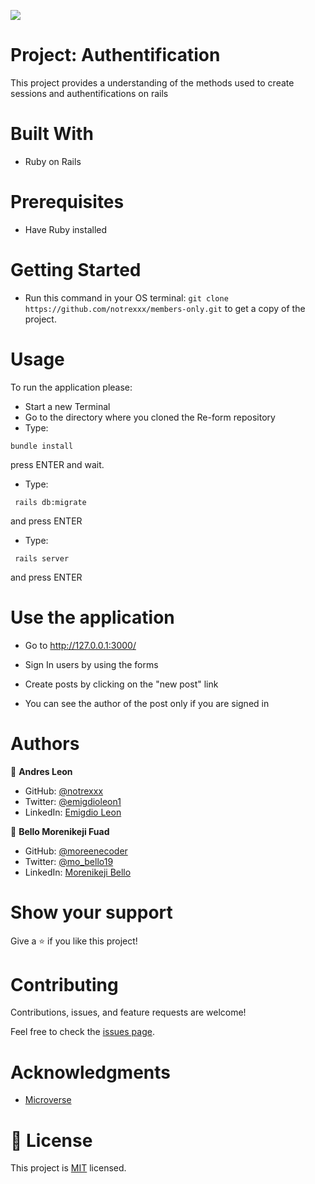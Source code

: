 
![](https://img.shields.io/badge/Microverse-blueviolet)


# Project: Authentification

This project provides a understanding of the methods used to create sessions and authentifications on rails

# Built With

- Ruby on Rails

# Prerequisites

- Have Ruby installed

# Getting Started

- Run this command in your OS terminal: `git clone https://github.com/notrexxx/members-only.git` to get a copy of the project. 

# Usage
To run the application please:

- Start a new Terminal 
- Go to the directory where you cloned the Re-form repository
- Type:
```
bundle install
```
press ENTER and wait.

- Type:
```
 rails db:migrate
```
and press ENTER

- Type:
```
 rails server
```
and press ENTER

# Use the application

- Go to http://127.0.0.1:3000/

- Sign In users by using the forms
- Create posts by clicking on the "new post" link
- You can see the author of the post only if you are signed in

# Authors

👤 **Andres Leon**

- GitHub: [@notrexxx](https://github.com/notrexxx)
- Twitter: [@emigdioleon1](https://twitter.com/emigdioleon1)
- LinkedIn: [Emigdio Leon](https://linkedin.com/emigdio-leon-689109195)

👤 **Bello Morenikeji Fuad**

- GitHub: [@moreenecoder](https://github.com/Moreneecoder)
- Twitter: [@mo_bello19](https://twitter.com/mo_bello19)
- LinkedIn: [Morenikeji Bello](https://linkedin.com/morenikeji-bello)


# Show your support

Give a ⭐️ if you like this project!

# Contributing

Contributions, issues, and feature requests are welcome!

Feel free to check the [issues page](https://github.com/notrexxx/members-only/issues).

# Acknowledgments

- [Microverse](https://microverse.org)

# 📝 License

This project is [MIT](./LICENSE) licensed.
